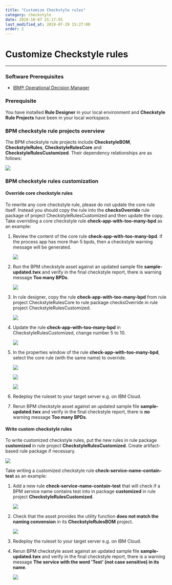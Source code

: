 ```yaml
---
title: "Customize Checkstyle rules"
category: checkstyle
date: 2018-10-07 15:17:55
last_modified_at: 2019-07-29 15:27:00
order: 2
---
```


# Customize Checkstyle rules
***
### Software Prerequisites

* [IBM® Operational Decision Manager](https://www.ibm.com/us-en/marketplace/operational-decision-manager)

### Prerequisite

   You have installed **Rule Designer** in your local environment and **Checkstyle Rule Projects** have been in your local workspace.

### BPM checkstyle rule projects overview

   The BPM checkstyle rule projects include **CheckstyleBOM**, **CheckstyleRules**, **CheckstyleRulesCore** and **CheckstyleRulesCustomized**. Their dependency relationships are as follows:

   ![][checkstyle_rule_project_relation]

### BPM checkstyle rules customization

#### Override core checkstyle rules

To rewrite any core checkstyle rule, please do not update the core rule itself. Instead you should copy the rule into the **checksOverride** rule package of project CheckstyleRulesCustomized and then update the copy. Take overriding a core checkstyle rule **check-app-with-too-many-bpd** as an example:

1. Review the content of the core rule **check-app-with-too-many-bpd**. if the process app has more than 5 bpds, then a checkstyle warning message will be generated.

    ![][checkstyle_override_step_one]

2. Run the BPM checkstyle asset against an updated sample file **sample-updated.twx** and verify in the final checkstyle report, there is warning message **Too many BPDs**.

    ![][checkstyle_override_step_two]

3. In rule designer, copy the rule **check-app-with-too-many-bpd** from rule project CheckstyleRulesCore to rule package checksOverride in rule project CheckstyleRulesCustomized.

    ![][checkstyle_override_step_three]

4. Update the rule **check-app-with-too-many-bpd** in CheckstyleRulesCustomized, change number 5 to 10.

    ![][checkstyle_override_step_four]

5. In the properties window of the rule **check-app-with-too-many-bpd**, select the core rule (with the same name) to override.

    ![][checkstyle_override_step_five_1]

    ![][checkstyle_override_step_five_2]

    ![][checkstyle_override_step_five_3]

6. Redeploy the ruleset to your target server e.g. on IBM Cloud.

7. Rerun BPM checkstyle asset against an updated sample file **sample-updated.twx** and verify in the final checkstyle report, there is **no** warning message **Too many BPDs**.


#### Write custom checkstyle rules

  To write customized checkstyle rules, put the new rules in rule package **customized** in rule project **CheckstyleRulesCustomized**. Create artifact-based rule package if necessary.

  ![][checkstyle_custom_rules]

  Take writing a customized checkstyle rule **check-service-name-contain-test** as an example:

  1. Add a new rule **check-service-name-contain-test** that will check if a BPM service name contains test into in package **customized** in rule project **CheckstyleRulesCustomized**.

     ![][checkstyle_custom_rules_step_one]

  2. Check that the asset provides the utility function **does not match the naming convension** in its **CheckstyleRulesBOM** project.

     ![][checkstyle_custom_rules_step_two]

  3. Redeploy the ruleset to your target server e.g. on IBM Cloud.

  4. Rerun BPM checkstyle asset against an updated sample file **sample-updated.twx** and verify in the final checkstyle report, there is a warning message **The service with the word 'Test' (not case sensitive) in its name**.

     ![][checkstyle_custom_rules_step_four]



 [checkstyle_rule_project_relation]: ../images/checkstyle/checkstyle_rule_project_relation.png
 [checkstyle_override_step_one]: ../images/checkstyle/checkstyle_override_step_one.png
 [checkstyle_override_step_two]: ../images/checkstyle/checkstyle_override_step_two.png
 [checkstyle_override_step_three]: ../images/checkstyle/checkstyle_override_step_three.png
 [checkstyle_override_step_four]: ../images/checkstyle/checkstyle_override_step_four.png
 [checkstyle_override_step_five_1]: ../images/checkstyle/checkstyle_override_step_five_1.png
 [checkstyle_override_step_five_2]: ../images/checkstyle/checkstyle_override_step_five_2.png
 [checkstyle_override_step_five_3]: ../images/checkstyle/checkstyle_override_step_five_3.png
 [checkstyle_custom_rules]: ../images/checkstyle/checkstyle_custom_rules.png
 [checkstyle_custom_rules_step_one]: ../images/checkstyle/checkstyle_custom_rules_step_one.png
 [checkstyle_custom_rules_step_two]: ../images/checkstyle/checkstyle_custom_rules_step_two.png
 [checkstyle_custom_rules_step_four]: ../images/checkstyle/checkstyle_custom_rules_step_four.png
